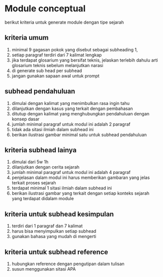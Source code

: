 # Module conceptual

berikut kriteria untuk generate module dengan tipe sejarah

## kriteria umum
1. minimal 9 gagasan pokok yang disebut sebagai subheading 1,
2. setiap paragraf terdiri dari 7 kalimat lengkap
3. jika terdapat glosarium yang bersifat teknis, jelaskan terlebih dahulu arti glosarium teknis sebelum melanjutkan narasi
4. di generate sub head per subhead
5. jangan gunakan sapaan awal untuk prompt


## subhead pendahuluan
1. dimulai dengan kalimat yang menimbulkan rasa ingin tahu
2. dilanjutkan dengan kasus yang terkait dengan pembahasan
3. ditutup dengan kalimat yang menghubungkan pendahuluan dengan konsep dasar
4. jumlah minimal paragraf untuk modul ini adalah 2 paragraf
5. tidak ada sitasi ilmiah dalam subhead ini 
6. berikan ilustrasi gambar minimal satu untuk subhead pendahuluan


## kriteria subhead lainya
1. dimulai dari 5w 1h
2. dilanjutkan dengan cerita sejarah
3. jumlah minimal paragraf untuk modul ini adalah 4 paragraf
4. penjelasan dalam modul ini harus memberikan gambaran yang jelas terkait proses sejarah
5. terdapat minimal 1 sitasi ilmiah dalam subhead ini 
6. berikan ilustrasi gambar yang terkait dengan setiap konteks sejarah yang terdapat didalam module


## kriteria untuk subhead kesimpulan
1. terdiri dari 1 paragraf dan 7 kalimat
2. harus bisa menyimpulkan setiap subhead
3. gunakan bahasa yang mudah di mengerti


## kriteria untuk subhead reference
1. hubungkan reference dengan pengutipan dalam tulisan
2. susun menggunakan sitasi APA